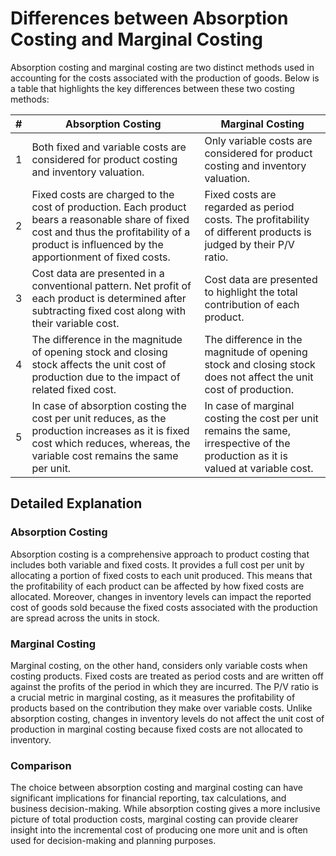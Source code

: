 # Differences between Absorption Costing and Marginal Costing

Absorption costing and marginal costing are two distinct methods used in accounting for the costs associated with the production of goods. Below is a table that highlights the key differences between these two costing methods:


| # | Absorption Costing | Marginal Costing |
|---|--------------------|------------------|
| 1 | Both fixed and variable costs are considered for product costing and inventory valuation. | Only variable costs are considered for product costing and inventory valuation. |
| 2 | Fixed costs are charged to the cost of production. Each product bears a reasonable share of fixed cost and thus the profitability of a product is influenced by the apportionment of fixed costs. | Fixed costs are regarded as period costs. The profitability of different products is judged by their P/V ratio. |
| 3 | Cost data are presented in a conventional pattern. Net profit of each product is determined after subtracting fixed cost along with their variable cost. | Cost data are presented to highlight the total contribution of each product. |
| 4 | The difference in the magnitude of opening stock and closing stock affects the unit cost of production due to the impact of related fixed cost. | The difference in the magnitude of opening stock and closing stock does not affect the unit cost of production. |
| 5 | In case of absorption costing the cost per unit reduces, as the production increases as it is fixed cost which reduces, whereas, the variable cost remains the same per unit. | In case of marginal costing the cost per unit remains the same, irrespective of the production as it is valued at variable cost. |

## Detailed Explanation

### Absorption Costing
Absorption costing is a comprehensive approach to product costing that includes both variable and fixed costs. It provides a full cost per unit by allocating a portion of fixed costs to each unit produced. This means that the profitability of each product can be affected by how fixed costs are allocated. Moreover, changes in inventory levels can impact the reported cost of goods sold because the fixed costs associated with the production are spread across the units in stock.

### Marginal Costing
Marginal costing, on the other hand, considers only variable costs when costing products. Fixed costs are treated as period costs and are written off against the profits of the period in which they are incurred. The P/V ratio is a crucial metric in marginal costing, as it measures the profitability of products based on the contribution they make over variable costs. Unlike absorption costing, changes in inventory levels do not affect the unit cost of production in marginal costing because fixed costs are not allocated to inventory.

### Comparison
The choice between absorption costing and marginal costing can have significant implications for financial reporting, tax calculations, and business decision-making. While absorption costing gives a more inclusive picture of total production costs, marginal costing can provide clearer insight into the incremental cost of producing one more unit and is often used for decision-making and planning purposes.
